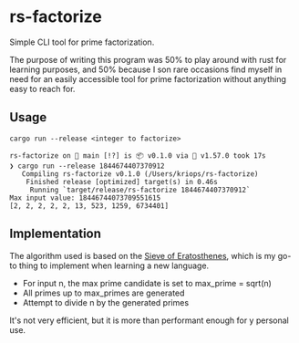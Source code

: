 # rs-factorize
Simple CLI tool for prime factorization.

The purpose of writing this program was 50% to play around with rust for learning purposes, and 50% because I son rare occasions find myself in need for an easily accessible tool for prime factorization without anything easy to reach for.

## Usage

`cargo run --release <integer to factorize>`

```
rs-factorize on  main [!?] is 📦 v0.1.0 via 🦀 v1.57.0 took 17s 
❯ cargo run --release 1844674407370912
   Compiling rs-factorize v0.1.0 (/Users/kriops/rs-factorize)
    Finished release [optimized] target(s) in 0.46s
     Running `target/release/rs-factorize 1844674407370912`
Max input value: 18446744073709551615
[2, 2, 2, 2, 2, 13, 523, 1259, 6734401]
```

## Implementation
The algorithm used is based on the [Sieve of Eratosthenes](https://en.wikipedia.org/wiki/Sieve_of_Eratosthenes), which is my go-to thing to implement when learning a new language. 

- For input n, the max prime candidate is set to max_prime = sqrt(n)
- All primes up to max_primes are generated
- Attempt to divide n by the generated primes

It's not very efficient, but it is more than performant enough for y personal use.